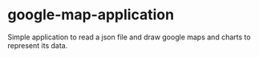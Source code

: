 # google-map-application
Simple application to read a json file and draw google maps and charts to represent its data.
